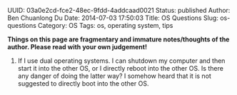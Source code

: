 UUID: 03a0e2cd-fce2-48ec-9fdd-4addcaad0021
Status: published
Author: Ben Chuanlong Du
Date: 2014-07-03 17:50:03
Title: OS Questions
Slug: os-questions
Category: OS
Tags: os, operating system, tips

**Things on this page are fragmentary and immature notes/thoughts of the author. Please read with your own judgement!**
 
 
1. If I use dual operating systems.
I can shutdown my computer and then start it into the other OS,
or I directly reboot into the other OS. 
Is there any danger of doing the latter way?
I somehow heard that it is not suggested to directly boot into the other OS.
